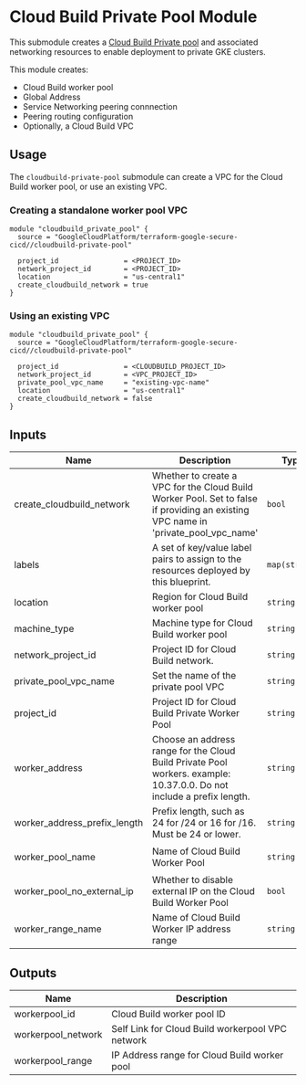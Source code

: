 # Cloud Build Private Pool Module

This submodule creates a [Cloud Build Private pool](https://cloud.google.com/build/docs/private-pools/private-pools-overview) and associated networking resources to enable deployment to private GKE clusters.

This module creates:
* Cloud Build worker pool
* Global Address
* Service Networking peering connnection
* Peering routing configuration
* Optionally, a Cloud Build VPC

## Usage

The `cloudbuild-private-pool` submodule can create a VPC for the Cloud Build worker pool, or use an existing VPC.

### Creating a standalone worker pool VPC
```hcl
module "cloudbuild_private_pool" {
  source = "GoogleCloudPlatform/terraform-google-secure-cicd//cloudbuild-private-pool"

  project_id                = <PROJECT_ID>
  network_project_id        = <PROJECT_ID>
  location                  = "us-central1"
  create_cloudbuild_network = true
}
```

### Using an existing VPC
```hcl
module "cloudbuild_private_pool" {
  source = "GoogleCloudPlatform/terraform-google-secure-cicd//cloudbuild-private-pool"

  project_id                = <CLOUDBUILD_PROJECT_ID>
  network_project_id        = <VPC_PROJECT_ID>
  private_pool_vpc_name     = "existing-vpc-name"
  location                  = "us-central1"
  create_cloudbuild_network = false
}
```

<!-- BEGINNING OF PRE-COMMIT-TERRAFORM DOCS HOOK -->
## Inputs

| Name | Description | Type | Default | Required |
|------|-------------|------|---------|:--------:|
| create\_cloudbuild\_network | Whether to create a VPC for the Cloud Build Worker Pool. Set to false if providing an existing VPC name in 'private\_pool\_vpc\_name' | `bool` | n/a | yes |
| labels | A set of key/value label pairs to assign to the resources deployed by this blueprint. | `map(string)` | `{}` | no |
| location | Region for Cloud Build worker pool | `string` | `"us-central1"` | no |
| machine\_type | Machine type for Cloud Build worker pool | `string` | `"e2-medium"` | no |
| network\_project\_id | Project ID for Cloud Build network. | `string` | n/a | yes |
| private\_pool\_vpc\_name | Set the name of the private pool VPC | `string` | `"cloudbuild-vpc"` | no |
| project\_id | Project ID for Cloud Build Private Worker Pool | `string` | n/a | yes |
| worker\_address | Choose an address range for the Cloud Build Private Pool workers. example: 10.37.0.0. Do not include a prefix length. | `string` | `"10.37.0.0"` | no |
| worker\_address\_prefix\_length | Prefix length, such as 24 for /24 or 16 for /16. Must be 24 or lower. | `string` | `"16"` | no |
| worker\_pool\_name | Name of Cloud Build Worker Pool | `string` | `"cloudbuild-private-worker-pool"` | no |
| worker\_pool\_no\_external\_ip | Whether to disable external IP on the Cloud Build Worker Pool | `bool` | `false` | no |
| worker\_range\_name | Name of Cloud Build Worker IP address range | `string` | `"worker-pool-range"` | no |

## Outputs

| Name | Description |
|------|-------------|
| workerpool\_id | Cloud Build worker pool ID |
| workerpool\_network | Self Link for Cloud Build workerpool VPC network |
| workerpool\_range | IP Address range for Cloud Build worker pool |

<!-- END OF PRE-COMMIT-TERRAFORM DOCS HOOK -->
